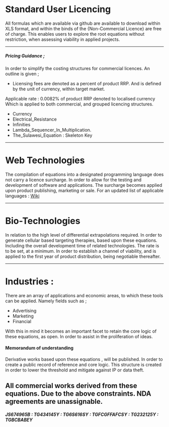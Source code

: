 # Standard User Licencing

All formulas which are available via github are available to download within XLS format, and within the binds of the {Non-Commercial Licence} are free of charge. 
This enables users to explore the root equations without restriction, when assessing viability in applied projects. 

---

##### Pricing Guidance ;

In order to simplify the costing structures for commercial licences. An outline is given ; 

* Licensing fees are denoted as a percent of product RRP. And is defined by the unit of currency, within target market.

Applicable rate : 0.0082% of product RRP denoted to localised currency
Which is applied to both commercial, and grouped licencing structures.

* Currency
* Electrical_Resistance
* Infinities
* Lambda_Sequencer_In_Multiplication.
* The_Sulawesi_Equation : Skeleton Key


---

# Web Technologies

The compilation of equations into a designated programming language does not carry a licence surcharge. In order to allow for the testing and development of software and applications. The surcharge becomes applied upon product publishing, marketing or sale. For an updated list of applicable languages : [Wiki](https://en.wikipedia.org/wiki/List_of_programming_languages)

---

# Bio-Technologies

In relation to the high level of differential extrapolations required. In order to generate cellular based targeting therapies, based upon these equations. Including the overall development time of related technologies. The rate is to be set, at a minimum. In order to establish a channel of viability, and is applied to the first year of product distribution, being negotiable thereafter.

---

# Industries :

There are an array of applications and economic areas, to which these tools can be applied. Namely fields such as ; 

* Advertising
* Marketing 
* Financial

With this in mind it becomes an important facet to retain the core logic of these equations, as open. In order to assist in the proliferation of ideas. 
#### Memorandum of understanding
Derivative works based upon these equations , will be published. In order to create a public record of reference and core logic. This structure is created in order to lower the threshold and mitigate against IP or data theft. 

All commercial works derived from these equations. Due to the above constraints. NDA agreements are unassignable.
---
##### JS674965B : TG434145Y : TG6S616SY : TGFCGFFAFCSY : TG232125Y : TGBCBABEY
